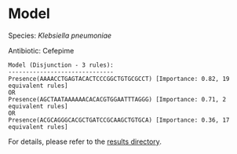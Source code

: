 
# Model

Species: *Klebsiella pneumoniae*

Antibiotic: Cefepime

```
Model (Disjunction - 3 rules):
------------------------------
Presence(AAAACCTGAGTACACTCCCGGCTGTGCGCCT) [Importance: 0.82, 19 equivalent rules]
OR
Presence(AGCTAATAAAAAACACACGTGGAATTTAGGG) [Importance: 0.71, 2 equivalent rules]
OR
Presence(ACGCAGGGCACGCTGATCCGCAAGCTGTGCA) [Importance: 0.36, 17 equivalent rules]

```

For details, please refer to the [results directory](../../../../../results/scm_b/klebsiella%20pneumoniae/cefepime/repeat_3/).

